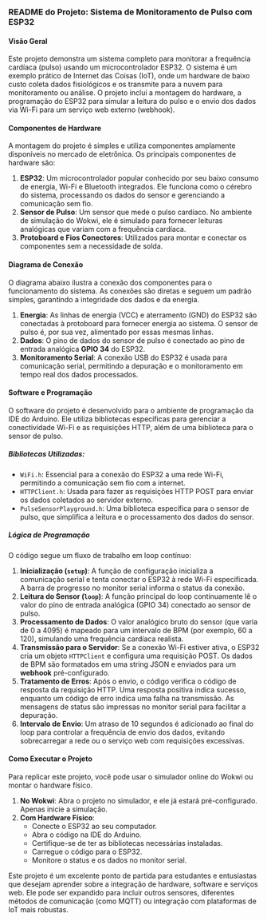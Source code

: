 ### README do Projeto: Sistema de Monitoramento de Pulso com ESP32

#### Visão Geral

Este projeto demonstra um sistema completo para monitorar a frequência cardíaca (pulso) usando um microcontrolador ESP32. O sistema é um exemplo prático de Internet das Coisas (IoT), onde um hardware de baixo custo coleta dados fisiológicos e os transmite para a nuvem para monitoramento ou análise. O projeto inclui a montagem do hardware, a programação do ESP32 para simular a leitura do pulso e o envio dos dados via Wi-Fi para um serviço web externo (webhook).

#### Componentes de Hardware

A montagem do projeto é simples e utiliza componentes amplamente disponíveis no mercado de eletrônica. Os principais componentes de hardware são:

1.  **ESP32**: Um microcontrolador popular conhecido por seu baixo consumo de energia, Wi-Fi e Bluetooth integrados. Ele funciona como o cérebro do sistema, processando os dados do sensor e gerenciando a comunicação sem fio.
2.  **Sensor de Pulso**: Um sensor que mede o pulso cardíaco. No ambiente de simulação do Wokwi, ele é simulado para fornecer leituras analógicas que variam com a frequência cardíaca.
3.  **Protoboard e Fios Conectores**: Utilizados para montar e conectar os componentes sem a necessidade de solda.

#### Diagrama de Conexão

O diagrama abaixo ilustra a conexão dos componentes para o funcionamento do sistema. As conexões são diretas e seguem um padrão simples, garantindo a integridade dos dados e da energia.

1.  **Energia**: As linhas de energia (VCC) e aterramento (GND) do ESP32 são conectadas à protoboard para fornecer energia ao sistema. O sensor de pulso é, por sua vez, alimentado por essas mesmas linhas.
2.  **Dados**: O pino de dados do sensor de pulso é conectado ao pino de entrada analógica **GPIO 34** do ESP32.
3.  **Monitoramento Serial**: A conexão USB do ESP32 é usada para comunicação serial, permitindo a depuração e o monitoramento em tempo real dos dados processados.

#### Software e Programação

O software do projeto é desenvolvido para o ambiente de programação da IDE do Arduino. Ele utiliza bibliotecas específicas para gerenciar a conectividade Wi-Fi e as requisições HTTP, além de uma biblioteca para o sensor de pulso.

##### Bibliotecas Utilizadas:

* `WiFi.h`: Essencial para a conexão do ESP32 a uma rede Wi-Fi, permitindo a comunicação sem fio com a internet.
* `HTTPClient.h`: Usada para fazer as requisições HTTP POST para enviar os dados coletados ao servidor externo.
* `PulseSensorPlayground.h`: Uma biblioteca específica para o sensor de pulso, que simplifica a leitura e o processamento dos dados do sensor.

##### Lógica de Programação

O código segue um fluxo de trabalho em loop contínuo:

1.  **Inicialização (`setup`)**: A função de configuração inicializa a comunicação serial e tenta conectar o ESP32 à rede Wi-Fi especificada. A barra de progresso no monitor serial informa o status da conexão.
2.  **Leitura do Sensor (`loop`)**: A função principal do loop continuamente lê o valor do pino de entrada analógica (GPIO 34) conectado ao sensor de pulso.
3.  **Processamento de Dados**: O valor analógico bruto do sensor (que varia de 0 a 4095) é mapeado para um intervalo de BPM (por exemplo, 60 a 120), simulando uma frequência cardíaca realista.
4.  **Transmissão para o Servidor**: Se a conexão Wi-Fi estiver ativa, o ESP32 cria um objeto `HTTPClient` e configura uma requisição POST. Os dados de BPM são formatados em uma string JSON e enviados para um **webhook** pré-configurado.
5.  **Tratamento de Erros**: Após o envio, o código verifica o código de resposta da requisição HTTP. Uma resposta positiva indica sucesso, enquanto um código de erro indica uma falha na transmissão. As mensagens de status são impressas no monitor serial para facilitar a depuração.
6.  **Intervalo de Envio**: Um atraso de 10 segundos é adicionado ao final do loop para controlar a frequência de envio dos dados, evitando sobrecarregar a rede ou o serviço web com requisições excessivas.

#### Como Executar o Projeto

Para replicar este projeto, você pode usar o simulador online do Wokwi ou montar o hardware físico.

1.  **No Wokwi**: Abra o projeto no simulador, e ele já estará pré-configurado. Apenas inicie a simulação.
2.  **Com Hardware Físico**:
    * Conecte o ESP32 ao seu computador.
    * Abra o código na IDE do Arduino.
    * Certifique-se de ter as bibliotecas necessárias instaladas.
    * Carregue o código para o ESP32.
    * Monitore o status e os dados no monitor serial.

Este projeto é um excelente ponto de partida para estudantes e entusiastas que desejam aprender sobre a integração de hardware, software e serviços web. Ele pode ser expandido para incluir outros sensores, diferentes métodos de comunicação (como MQTT) ou integração com plataformas de IoT mais robustas.
